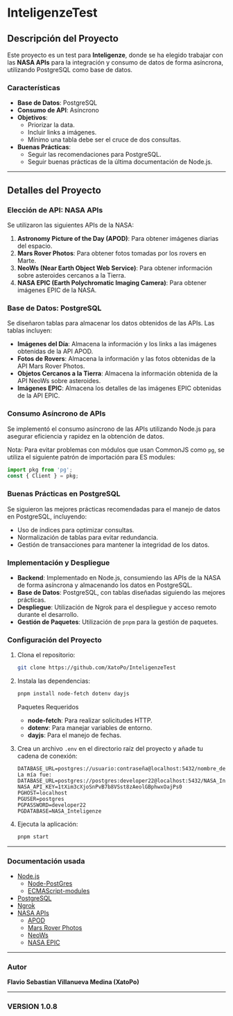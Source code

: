 # InteligenzeTest

## Descripción del Proyecto

Este proyecto es un test para **Inteligenze**, donde se ha elegido trabajar con las **NASA APIs** para la integración y consumo de datos de forma asíncrona, utilizando PostgreSQL como base de datos.

### Características

- **Base de Datos**: PostgreSQL
- **Consumo de API**: Asíncrono
- **Objetivos**:
  - Priorizar la data.
  - Incluir links a imágenes.
  - Mínimo una tabla debe ser el cruce de dos consultas.
- **Buenas Prácticas**: 
  - Seguir las recomendaciones para PostgreSQL.
  - Seguir buenas prácticas de la última documentación de Node.js.

---

## Detalles del Proyecto

### Elección de API: NASA APIs

Se utilizaron las siguientes APIs de la NASA:
1. **Astronomy Picture of the Day (APOD)**: Para obtener imágenes diarias del espacio.
2. **Mars Rover Photos**: Para obtener fotos tomadas por los rovers en Marte.
3. **NeoWs (Near Earth Object Web Service)**: Para obtener información sobre asteroides cercanos a la Tierra.
4. **NASA EPIC (Earth Polychromatic Imaging Camera)**: Para obtener imágenes EPIC de la NASA.

### Base de Datos: PostgreSQL

Se diseñaron tablas para almacenar los datos obtenidos de las APIs. Las tablas incluyen:
- **Imágenes del Día**: Almacena la información y los links a las imágenes obtenidas de la API APOD.
- **Fotos de Rovers**: Almacena la información y las fotos obtenidas de la API Mars Rover Photos.
- **Objetos Cercanos a la Tierra**: Almacena la información obtenida de la API NeoWs sobre asteroides.
- **Imágenes EPIC**: Almacena los detalles de las imágenes EPIC obtenidas de la API EPIC.

### Consumo Asíncrono de APIs

Se implementó el consumo asíncrono de las APIs utilizando Node.js para asegurar eficiencia y rapidez en la obtención de datos. 

Nota: Para evitar problemas con módulos que usan CommonJS como `pg`, se utiliza el siguiente patrón de importación para ES modules:
```js
import pkg from 'pg';
const { Client } = pkg;
```

### Buenas Prácticas en PostgreSQL

Se siguieron las mejores prácticas recomendadas para el manejo de datos en PostgreSQL, incluyendo:
- Uso de índices para optimizar consultas.
- Normalización de tablas para evitar redundancia.
- Gestión de transacciones para mantener la integridad de los datos.

### Implementación y Despliegue

- **Backend**: Implementado en Node.js, consumiendo las APIs de la NASA de forma asíncrona y almacenando los datos en PostgreSQL.
- **Base de Datos**: PostgreSQL, con tablas diseñadas siguiendo las mejores prácticas.
- **Despliegue**: Utilización de Ngrok para el despliegue y acceso remoto durante el desarrollo.
- **Gestión de Paquetes**: Utilización de `pnpm` para la gestión de paquetes.
### Configuración del Proyecto

1. Clona el repositorio:
   ```bash
   git clone https://github.com/XatoPo/InteligenzeTest
   ```

2. Instala las dependencias:
   ```bash
   pnpm install node-fetch dotenv dayjs
   ```

   Paquetes Requeridos
      - **node-fetch**: Para realizar solicitudes HTTP.
      - **dotenv**: Para manejar variables de entorno.
      - **dayjs**: Para el manejo de fechas.

3. Crea un archivo `.env` en el directorio raíz del proyecto y añade tu cadena de conexión:
   ```plaintext
   DATABASE_URL=postgres://usuario:contraseña@localhost:5432/nombre_de_la_base_de_dato
   La mía fue: 
   DATABASE_URL=postgres://postgres:developer22@localhost:5432/NASA_Inteligenze
   NASA_API_KEY=1tXim3cXjoSnPvB7b8VSst8zAeolGBphwxOajPs0
   PGHOST=localhost
   PGUSER=postgres
   PGPASSWORD=developer22
   PGDATABASE=NASA_Inteligenze
   ```

4. Ejecuta la aplicación:
   ```bash
   pnpm start
   ```

---

### Documentación usada

- [Node.js](https://nodejs.org/es/)
    - [Node-PostGres](https://node-postgres.co/)
    - [ECMAScript-modules](https://nodejs.org/api/esm.html#modules-ecmascript-modules)
- [PostgreSQL](https://www.postgresql.org/)
- [Ngrok](https://ngrok.com/)
- [NASA APIs](https://api.nasa.gov/)
  - [APOD](https://api.nasa.gov/planetary/apod)
  - [Mars Rover Photos](https://api.nasa.gov/mars-photos/api/v1)
  - [NeoWs](https://api.nasa.gov/planetary/neo/rest/v1/feed)
  - [NASA EPIC](https://api.nasa.gov/EPIC/api/natural)

---

### Autor

**Flavio Sebastian Villanueva Medina (XatoPo)**

---

### VERSION 1.0.8